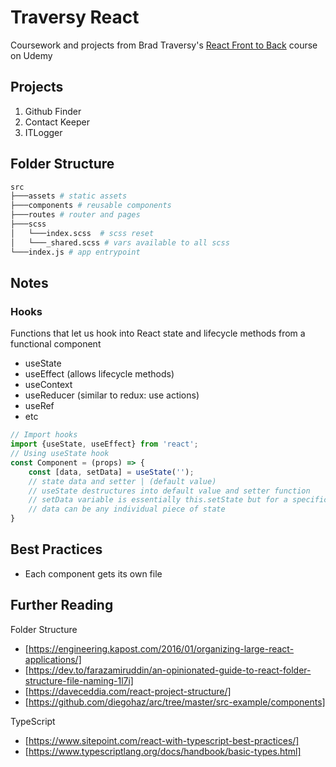 # Traversy React
Coursework and projects from Brad Traversy's [React Front to Back](https://www.udemy.com/course/modern-react-front-to-back) course on Udemy

## Projects
1. Github Finder
2. Contact Keeper
3. ITLogger

## Folder Structure

```bash
src
├───assets # static assets
├───components # reusable components
├───routes # router and pages
├───scss
│   └───index.scss  # scss reset
│   └───_shared.scss # vars available to all scss
└───index.js # app entrypoint
```

## Notes



### Hooks
Functions that let us hook into React state and lifecycle methods from a functional component
- useState
- useEffect (allows lifecycle methods)
- useContext
- useReducer (similar to redux: use actions)
- useRef
- etc

```js
// Import hooks
import {useState, useEffect} from 'react';
// Using useState hook
const Component = (props) => {
    const [data, setData] = useState('');
    // state data and setter | (default value)
    // useState destructures into default value and setter function
    // setData variable is essentially this.setState but for a specific piece of state
    // data can be any individual piece of state 
}
```


## Best Practices
- Each component gets its own file


## Further Reading

Folder Structure
- [https://engineering.kapost.com/2016/01/organizing-large-react-applications/]
- [https://dev.to/farazamiruddin/an-opinionated-guide-to-react-folder-structure-file-naming-1l7i]
- [https://daveceddia.com/react-project-structure/]
- [https://github.com/diegohaz/arc/tree/master/src-example/components]

TypeScript
- [https://www.sitepoint.com/react-with-typescript-best-practices/]
- [https://www.typescriptlang.org/docs/handbook/basic-types.html]
